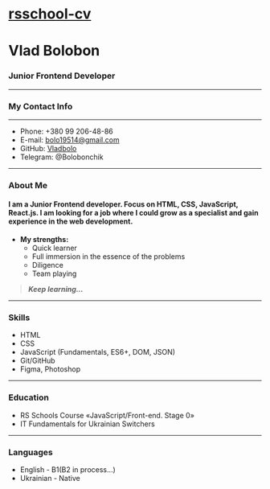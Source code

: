 # [rsschool-cv](https://Vladbolo.github.io/rsschool-cv/cv)

# Vlad Bolobon

### Junior Frontend Developer
*********
### My Contact Info
*********
* Phone: +380 99 206-48-86
* E-mail: [bolo19514@gmail.com](bolo19514@gmail.com)
* GitHub: [Vladbolo](https://github.com/Vladbolo)
* Telegram: @Bolobonchik
----------
### About Me
#### I am a Junior Frontend developer. Focus on HTML, CSS, JavaScript, React.js. I am looking for a job where I could grow as a specialist and gain experience in the web development.
* **My strengths:**
    + Quick learner
    + Full immersion in the essence of the problems
    + Diligence
    + Team playing


> ***Keep learning…***

**********

### Skills
* HTML
* CSS
* JavaScript (Fundamentals, ES6+, DOM, JSON)
* Git/GitHub
* Figma, Photoshop
**********
### Education
* RS Schools Course «JavaScript/Front-end. Stage 0»
* IT Fundamentals for Ukrainian Switchers
**********
### Languages
* English - B1(B2 in process…)
* Ukrainian  - Native
